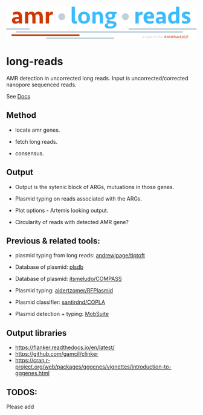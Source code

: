 [![AMR Long Reads](docs/amr-long-reads.png)](https://github.com/AMR-Hackathon-2021/long-reads#readme)

# long-reads

AMR detection in uncorrected long reads. Input is uncorrected/corrected nanopore sequenced reads. 

See [Docs](docs/README.md)

## Method

* locate amr genes. 

* fetch long reads. 

* consensus. 

## Output

* Output is the sytenic block of ARGs, mutuations in those genes. 

* Plasmid typing on reads associated with the ARGs. 

* Plot options - Artemis looking output. 

* Circularity of reads with detected AMR gene?

## Previous & related tools: 

* plasmid typing from long reads: [andrewjpage/tiptoft](https://github.com/andrewjpage/tiptoft)

* Database of plasmid: [plsdb](https://ccb-microbe.cs.uni-saarland.de/plsdb/)

* Database of plasmid: [itsmeludo/COMPASS](https://github.com/itsmeludo/COMPASS)

* Plasmid typing: [aldertzomer/RFPlasmid](https://github.com/aldertzomer/RFPlasmid)

* Plasmid classifier: [santirdnd/COPLA](https://github.com/santirdnd/COPLA)

* Plasmid detection + typing: [MobSuite](mobsuite)

## Output libraries 

* https://flanker.readthedocs.io/en/latest/
* https://github.com/gamcil/clinker
* https://cran.r-project.org/web/packages/gggenes/vignettes/introduction-to-gggenes.html
 
## TODOS: 

Please add 
